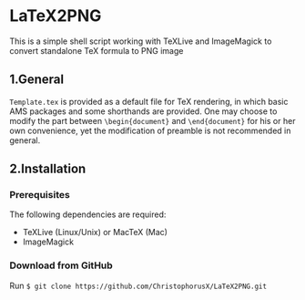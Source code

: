 # LaTeX2PNG
This is a simple shell script working with TeXLive and ImageMagick to convert standalone TeX formula to PNG image
## 1.General
`Template.tex` is provided as a default file for TeX rendering, in which basic AMS packages and some shorthands are provided. One may choose to modify the part between `\begin{document}` and `\end{document}` for his or her own convenience, yet the modification of preamble is not recommended in general.
## 2.Installation
### Prerequisites
The following dependencies are required:
- TeXLive (Linux/Unix) or MacTeX (Mac)
- ImageMagick

### Download from GitHub
Run
```$ git clone https://github.com/ChristophorusX/LaTeX2PNG.git```
